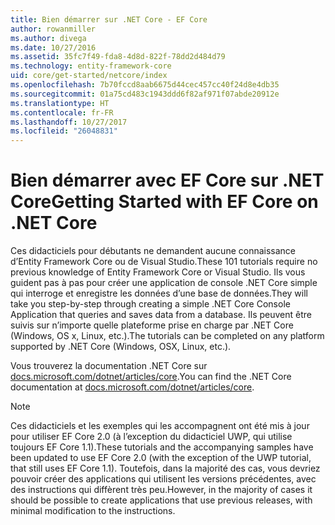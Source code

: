 ```yaml
---
title: Bien démarrer sur .NET Core - EF Core
author: rowanmiller
ms.author: divega
ms.date: 10/27/2016
ms.assetid: 35fc7f49-fda8-4d8d-822f-78dd2d484d79
ms.technology: entity-framework-core
uid: core/get-started/netcore/index
ms.openlocfilehash: 7b70fccd8aab6675d44cec457cc40f24d8e4db35
ms.sourcegitcommit: 01a75cd483c1943ddd6f82af971f07abde20912e
ms.translationtype: HT
ms.contentlocale: fr-FR
ms.lasthandoff: 10/27/2017
ms.locfileid: "26048831"
---
```

# <a name="getting-started-with-ef-core-on-net-core"></a><span data-ttu-id="3be3a-102">Bien démarrer avec EF Core sur .NET Core</span><span class="sxs-lookup"><span data-stu-id="3be3a-102">Getting Started with EF Core on .NET Core</span></span>

<span data-ttu-id="3be3a-103">Ces didacticiels pour débutants ne demandent aucune connaissance d’Entity Framework Core ou de Visual Studio.</span><span class="sxs-lookup"><span data-stu-id="3be3a-103">These 101 tutorials require no previous knowledge of Entity Framework Core or Visual Studio.</span></span> <span data-ttu-id="3be3a-104">Ils vous guident pas à pas pour créer une application de console .NET Core simple qui interroge et enregistre les données d’une base de données.</span><span class="sxs-lookup"><span data-stu-id="3be3a-104">They will take you step-by-step through creating a simple .NET Core Console Application that queries and saves data from a database.</span></span> <span data-ttu-id="3be3a-105">Ils peuvent être suivis sur n’importe quelle plateforme prise en charge par .NET Core (Windows, OS x, Linux, etc.).</span><span class="sxs-lookup"><span data-stu-id="3be3a-105">The tutorials can be completed on any platform supported by .NET Core (Windows, OSX, Linux, etc.).</span></span>

<span data-ttu-id="3be3a-106">Vous trouverez la documentation .NET Core sur [docs.microsoft.com/dotnet/articles/core](https://docs.microsoft.com/dotnet/articles/core/).</span><span class="sxs-lookup"><span data-stu-id="3be3a-106">You can find the .NET Core documentation at [docs.microsoft.com/dotnet/articles/core](https://docs.microsoft.com/dotnet/articles/core/).</span></span>

> [!NOTE]  
> <span data-ttu-id="3be3a-107">Ces didacticiels et les exemples qui les accompagnent ont été mis à jour pour utiliser EF Core 2.0 (à l’exception du didacticiel UWP, qui utilise toujours EF Core 1.1).</span><span class="sxs-lookup"><span data-stu-id="3be3a-107">These tutorials and the accompanying samples have been updated to use EF Core 2.0 (with the exception of the UWP tutorial, that still uses EF Core 1.1).</span></span> <span data-ttu-id="3be3a-108">Toutefois, dans la majorité des cas, vous devriez pouvoir créer des applications qui utilisent les versions précédentes, avec des instructions qui diffèrent très peu.</span><span class="sxs-lookup"><span data-stu-id="3be3a-108">However, in the majority of cases it should be possible to create applications that use previous releases, with minimal modification to the instructions.</span></span>
